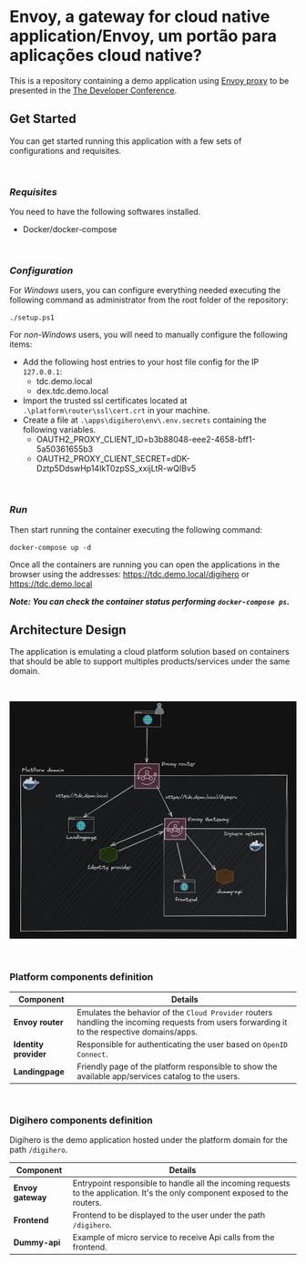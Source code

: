 # **Envoy, a gateway for cloud native application/Envoy, um portão para aplicações cloud native?**

This is a repository containing a demo application using [Envoy proxy](https://www.envoyproxy.io/) to be presented in the [The Developer Conference](https://thedevconf.com/tdc/2021/transformation/).

## Get Started

You can get started running this application with a few sets of configurations and requisites.

<br/>

### _Requisites_

You need to have the following softwares installed.

- Docker/docker-compose

<br/>

### _Configuration_

For _Windows_ users, you can configure everything needed executing the following command as administrator from the root folder of the repository:

```
./setup.ps1
```

For _non-Windows_ users, you will need to manually configure the following items:

- Add the following host entries to your host file config for the IP `127.0.0.1`:
  - tdc.demo.local
  - dex.tdc.demo.local
- Import the trusted ssl certificates located at `.\platform\router\ssl\cert.crt` in your machine.
- Create a file at `.\apps\digihero\env\.env.secrets` containing the following variables.
  - OAUTH2_PROXY_CLIENT_ID=b3b88048-eee2-4658-bff1-5a50361655b3
  - OAUTH2_PROXY_CLIENT_SECRET=dDK-Dztp5DdswHp14IkT0zpSS_xxijLtR-wQIBv5

<br/>

### _Run_

Then start running the container executing the following command:

```
docker-compose up -d
```

Once all the containers are running you can open the applications in the browser using the addresses: https://tdc.demo.local/digihero or https://tdc.demo.local

**_Note: You can check the container status performing `docker-compose ps`._**

## Architecture Design

The application is emulating a cloud platform solution based on containers that should be able to support multiples products/services under the same domain.

<br>

![Architecture Overview](./static/img/architectureoverview.png)

<br>

### **Platform components definition**

| Component             | Details                                                                                                                                       |
| --------------------- | --------------------------------------------------------------------------------------------------------------------------------------------- |
| **Envoy router**      | Emulates the behavior of the `Cloud Provider` routers handling the incoming requests from users forwarding it to the respective domains/apps. |
| **Identity provider** | Responsible for authenticating the user based on `OpenID Connect`.                                                                            |
| **Landingpage**       | Friendly page of the platform responsible to show the available app/services catalog to the users.                                            |

<br>

### **Digihero components definition**

Digihero is the demo application hosted under the platform domain for the path `/digihero`.

| Component         | Details                                                                                                                        |
| ----------------- | ------------------------------------------------------------------------------------------------------------------------------ |
| **Envoy gateway** | Entrypoint responsible to handle all the incoming requests to the application. It's the only component exposed to the routers. |
| **Frontend**      | Frontend to be displayed to the user under the path `/digihero`.                                                               |
| **Dummy-api**     | Example of micro service to receive Api calls from the frontend.                                                               |

<br>
